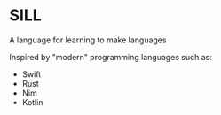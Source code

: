 # SILL

A language for learning to make languages

Inspired by "modern" programming languages such as:

* Swift
* Rust
* Nim
* Kotlin